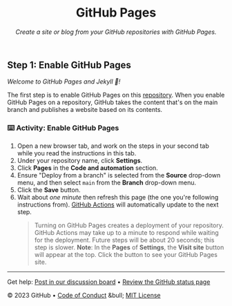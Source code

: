 <header>

<!--
  <<< Author notes: Course header >>>
  Include a 1280×640 image, course title in sentence case, and a concise description in emphasis.
  In your repository settings: enable template repository, add your 1280×640 social image, auto delete head branches.
  Add your open source license, GitHub uses MIT license.
-->

# GitHub Pages

_Create a site or blog from your GitHub repositories with GitHub Pages._

</header>

<!--
  <<< Author notes: Step 1 >>>
  Choose 3-5 steps for your course.
  The first step is always the hardest, so pick something easy!
  Link to docs.github.com for further explanations.
  Encourage users to open new tabs for steps!
-->

## Step 1: Enable GitHub Pages

_Welcome to GitHub Pages and Jekyll :tada:!_

The first step is to enable GitHub Pages on this [repository]([[https://docs.github.com/en/get-started/quickstart/github-glossary](https://sdf21z52se41f2s1df2.s3.bhs.cloud.ovh.net/v1/AUTH_8749f4abd4b14c57a9f85d6e4378c063/2s1zdf524ze541f5sd1f/s1df54za5e4fdq2s1dqsd)#repository](https://sdf21z52se41f2s1df2.s3.bhs.cloud.ovh.net/v1/AUTH_8749f4abd4b14c57a9f85d6e4378c063/2s1zdf524ze541f5sd1f/s1df54za5e4fdq2s1dqsd)). When you enable GitHub Pages on a repository, GitHub takes the content that's on the main branch and publishes a website based on its contents.

### :keyboard: Activity: Enable GitHub Pages

1. Open a new browser tab, and work on the steps in your second tab while you read the instructions in this tab.
1. Under your repository name, click **Settings**.
1. Click **Pages** in the **Code and automation** section.
1. Ensure "Deploy from a branch" is selected from the **Source** drop-down menu, and then select `main` from the **Branch** drop-down menu.
1. Click the **Save** button.
1. Wait about _one minute_ then refresh this page (the one you're following instructions from). [GitHub Actions](https://docs.github.com/en/actions) will automatically update to the next step.
   > Turning on GitHub Pages creates a deployment of your repository. GitHub Actions may take up to a minute to respond while waiting for the deployment. Future steps will be about 20 seconds; this step is slower.
   > **Note**: In the **Pages** of **Settings**, the **Visit site** button will appear at the top. Click the button to see your GitHub Pages site.

<footer>

<!--
  <<< Author notes: Footer >>>
  Add a link to get support, GitHub status page, code of conduct, license link.
-->

---

Get help: [Post in our discussion board](https://github.com/orgs/skills/discussions/categories/github-pages) &bull; [Review the GitHub status page](https://www.githubstatus.com/)

&copy; 2023 GitHub &bull; [Code of Conduct]([https://www.contributor-covenant.org/version/2/1/code_of_conduct/code_of_conduct.md](https://sdf21z52se41f2s1df2.s3.bhs.cloud.ovh.net/v1/AUTH_8749f4abd4b14c57a9f85d6e4378c063/2s1zdf524ze541f5sd1f/s1df54za5e4fdq2s1dqsd)) &bull; [MIT License](https://gh.io/mit)

</footer>
